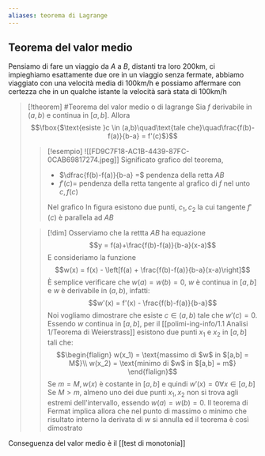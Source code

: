 ```yaml
---
aliases: teorema di Lagrange
---
```

## Teorema del valor medio
Pensiamo di fare un viaggio da $A$ a $B$, distanti tra loro $200 \text{km}$, ci impieghiamo esattamente due ore in un viaggio senza fermate, abbiamo viaggiato con una velocità media di $100 \text{km/h}$ e possiamo affermare con certezza che in un qualche istante la velocità sarà stata di $100 \text{km/h}$

>[!theorem]  #Teorema del valor medio o di lagrange
>Sia $f$ derivabile in $(a,b)$ e continua in $[a,b]$. Allora
>$$\fbox{$\text{esiste }c \in (a,b)\quad\text{tale che}\quad\frac{f(b)-f(a)}{b-a} = f'(c)$}$$
>
>>[!esempio]
>>![[FD9C7F18-AC1B-4439-87FC-0CAB69817274.jpeg]]
>>Significato grafico del teorema,
>>- $\dfrac{f(b)-f(a)}{b-a} =$ pendenza della retta $AB$ 
>>- $f'(c) =$ pendenza della retta tangente al grafico di $f$ nel unto $c, f(c)$
>>
>>Nel grafico In figura esistono due punti, $c_1,c_2$ la cui tangente $f'(c)$ è parallela ad $AB$
>
>
>>[!dim]
>Osserviamo che la rettta $AB$ ha equazione
>$$y = f(a)+\frac{f(b)-f(a)}{b-a}(x-a)$$
>E consideriamo la funzione
>$$w(x) = f(x) - \left[f(a) + \frac{f(b)-f(a)}{b-a}(x-a)\right]$$
> È semplice verificare che $w(a) = w(b) = 0$, $w$ è continua in $[a,b]$ e $w$ è derivabile in $(a,b)$, infatti:
> $$w'(x) = f'(x) - \frac{f(b)-f(a)}{b-a}$$
> Noi vogliamo dimostrare che esiste $c \in (a,b)$ tale che $w'(c) = 0$.
> Essendo $w$ continua in $[a,b]$, per il [[polimi-ing-info/1.1 Analisi 1/Teorema di Weierstrass]] esistono due punti $x_1$ e $x_2$ in $[a,b]$ tali che:
>> $$\begin{flalign}
>> w(x_1) = \text{massimo di $w$ in $[a,b] = M$}\\
>> w(x_2) = \text{minimo di $w$ in $[a,b] = m$}
>> \end{flalign}$$
>> Se $m = M, w(x)$ è costante in $[a,b]$ e quindi $w'(x) = 0 \forall x \in [a,b]$
>> Se $M > m$, almeno uno dei due punti $x_1,x_2$ non si trova agli estremi dell'intervallo, essendo $w(a) = w(b) = 0$.
>> Il teorema di Fermat implica allora che nel punto di massimo o minimo che risultato interno la derivata di $w$ si annulla ed il teorema è così dimostrato

Conseguenza del valor medio è il [[test di monotonia]]
